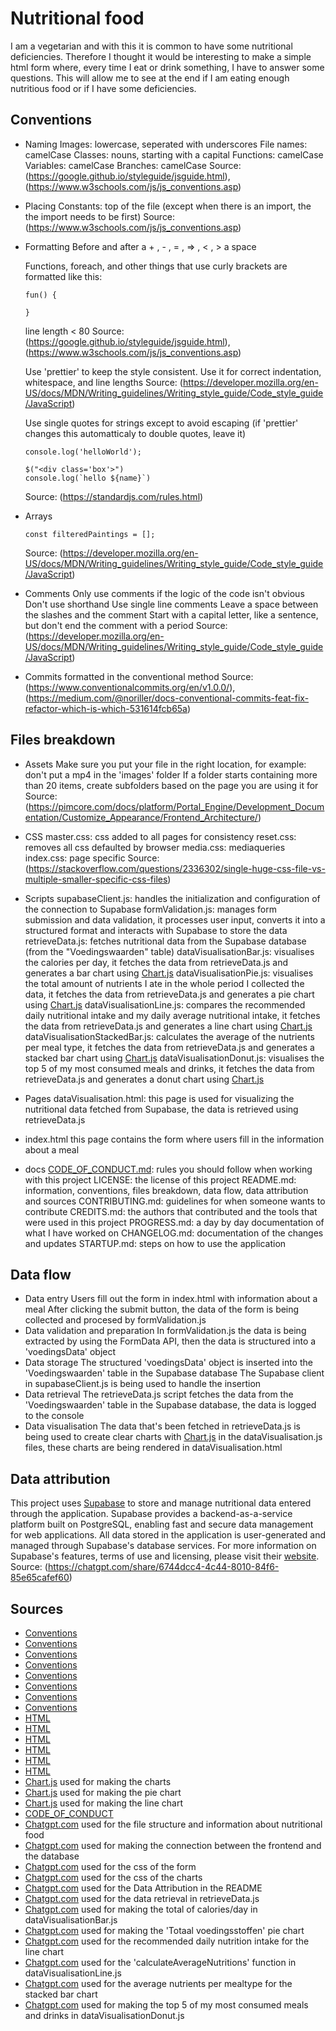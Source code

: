 # Nutritional food

I am a vegetarian and with this it is common to have some nutritional deficiencies. Therefore I thought it would be interesting to make a simple html form where, every time I eat or drink something, I have to answer some questions. This will allow me to see at the end if I am eating enough nutritious food or if I have some deficiencies.

## Conventions

- Naming
  Images: lowercase, seperated with underscores
  File names: camelCase
  Classes: nouns, starting with a capital
  Functions: camelCase
  Variables: camelCase
  Branches: camelCase
  Source: (https://google.github.io/styleguide/jsguide.html), (https://www.w3schools.com/js/js_conventions.asp)

- Placing
  Constants: top of the file (except when there is an import, the the import needs to be first)
  Source: (https://www.w3schools.com/js/js_conventions.asp)

- Formatting
  Before and after a + , - , = , => , < , > a space

  Functions, foreach, and other things that use curly brackets are formatted like this:

  ```
  fun() {

  }
  ```

  line length < 80
  Source: (https://google.github.io/styleguide/jsguide.html), (https://www.w3schools.com/js/js_conventions.asp)

  Use 'prettier' to keep the style consistent. Use it for correct indentation, whitespace, and line lengths
  Source: (https://developer.mozilla.org/en-US/docs/MDN/Writing_guidelines/Writing_style_guide/Code_style_guide/JavaScript)

  Use single quotes for strings except to avoid escaping (if 'prettier' changes this automatticaly to double quotes, leave it)

  ```
  console.log('helloWorld');
  ```

  ```
  $("<div class='box'>")
  console.log(`hello ${name}`)
  ```

  Source: (https://standardjs.com/rules.html)

- Arrays

  ```
  const filteredPaintings = [];
  ```

  Source: (https://developer.mozilla.org/en-US/docs/MDN/Writing_guidelines/Writing_style_guide/Code_style_guide/JavaScript)

- Comments
  Only use comments if the logic of the code isn't obvious
  Don't use shorthand
  Use single line comments
  Leave a space between the slashes and the comment
  Start with a capital letter, like a sentence, but don't end the comment with a period
  Source: (https://developer.mozilla.org/en-US/docs/MDN/Writing_guidelines/Writing_style_guide/Code_style_guide/JavaScript)

- Commits
  formatted in the conventional method
  Source: (https://www.conventionalcommits.org/en/v1.0.0/), (https://medium.com/@noriller/docs-conventional-commits-feat-fix-refactor-which-is-which-531614fcb65a)

## Files breakdown

- Assets
  Make sure you put your file in the right location, for example: don't put a mp4 in the 'images' folder
  If a folder starts containing more than 20 items, create subfolders based on the page you are using it for
  Source: (https://pimcore.com/docs/platform/Portal_Engine/Development_Documentation/Customize_Appearance/Frontend_Architecture/)

- CSS
  master.css: css added to all pages for consistency
  reset.css: removes all css defaulted by browser
  media.css: mediaqueries
  index.css: page specific
  Source: (https://stackoverflow.com/questions/2336302/single-huge-css-file-vs-multiple-smaller-specific-css-files)

- Scripts
  supabaseClient.js: handles the initialization and configuration of the connection to Supabase
  formValidation.js: manages form submission and data validation, it processes user input, converts it into a structured format and interacts with Supabase to store the data
  retrieveData.js: fetches nutritional data from the Supabase database (from the "Voedingswaarden" table)
  dataVisualisationBar.js: visualises the calories per day, it fetches the data from retrieveData.js and generates a bar chart using [Chart.js](https://www.chartjs.org/docs/latest/getting-started/)
  dataVisualisationPie.js: visualises the total amount of nutrients I ate in the whole period I collected the data, it fetches the data from retrieveData.js and generates a pie chart using [Chart.js](https://www.chartjs.org/docs/latest/charts/doughnut.html)
  dataVisualisationLine.js: compares the recommended daily nutritional intake and my daily average nutritional intake, it fetches the data from retrieveData.js and generates a line chart using [Chart.js](https://www.chartjs.org/docs/latest/charts/line.html)
  dataVisualisationStackedBar.js: calculates the average of the nutrients per meal type, it fetches the data from retrieveData.js and generates a stacked bar chart using [Chart.js](https://www.chartjs.org/docs/latest/getting-started/)
  dataVisualisationDonut.js: visualises the top 5 of my most consumed meals and drinks, it fetches the data from retrieveData.js and generates a donut chart using [Chart.js](https://www.chartjs.org/docs/latest/charts/doughnut.html)

- Pages
  dataVisualisation.html: this page is used for visualizing the nutritional data fetched from Supabase, the data is retrieved using retrieveData.js

- index.html
  this page contains the form where users fill in the information about a meal

- docs
  [CODE_OF_CONDUCT.md](https://www.contributor-covenant.org/version/1/4/code-of-conduct/): rules you should follow when working with this project
  LICENSE: the license of this project
  README.md: information, conventions, files breakdown, data flow, data attribution and sources 
  CONTRIBUTING.md: guidelines for when someone wants to contribute
  CREDITS.md: the authors that contributed and the tools that were used in this project
  PROGRESS.md: a day by day documentation of what I have worked on
  CHANGELOG.md: documentation of the changes and updates
  STARTUP.md: steps on how to use the application

## Data flow

- Data entry
  Users fill out the form in index.html with information about a meal
  After clicking the submit button, the data of the form is being collected and procesed by formValidation.js
- Data validation and preparation
  In formValidation.js the data is being extracted by using the FormData API, then the data is structured into a 'voedingsData' object
- Data storage
  The structured 'voedingsData' object is inserted into the 'Voedingswaarden' table in the Supabase database
  The Supabase client in supabaseClient.js is being used to handle the insertion
- Data retrieval
  The retrieveData.js script fetches the data from the 'Voedingswaarden' table in the Supabase database, the data is logged to the console
- Data visualisation
  The data that's been fetched in retrieveData.js is being used to create clear charts with [Chart.js](https://www.chartjs.org/docs/latest/getting-started/) in the dataVisualisation.js files, these charts are being rendered in dataVisualisation.html

## Data attribution

This project uses [Supabase](https://supabase.com/) to store and manage nutritional data entered through the application. Supabase provides a backend-as-a-service platform built on PostgreSQL, enabling fast and secure data management for web applications.
All data stored in the application is user-generated and managed through Supabase's database services. For more information on Supabase's features, terms of use and licensing, please visit their [website](https://supabase.com/terms).
Source: (https://chatgpt.com/share/6744dcc4-4c44-8010-84f6-85e65cafef60)

## Sources

- [Conventions](https://www.w3schools.com/js/js_conventions.asp)
- [Conventions](https://google.github.io/styleguide/jsguide.html)
- [Conventions](https://www.conventionalcommits.org/en/v1.0.0/)
- [Conventions](https://stackoverflow.com/questions/2336302/single-huge-css-file-vs-multiple-smaller-specific-css-files)
- [Conventions](https://developer.mozilla.org/en-US/docs/MDN/Writing_guidelines/Writing_style_guide/Code_style_guide/JavaScript)
- [Conventions](https://standardjs.com/rules.html)
- [Conventions](https://pimcore.com/docs/platform/Portal_Engine/Development_Documentation/Customize_Appearance/Frontend_Architecture/)
- [Conventions](https://medium.com/@noriller/docs-conventional-commits-feat-fix-refactor-which-is-which-531614fcb65a)
- [HTML](https://www.w3schools.com/tags/tag_select.asp)
- [HTML](https://www.w3schools.com/tags/att_input_type_datetime-local.asp)
- [HTML](https://www.w3schools.com/tags/tag_input.asp)
- [HTML](https://www.w3schools.com/tags/att_input_type_number.asp)
- [HTML](https://codepen.io/chamsi/pen/LavooJ)
- [HTML](https://www.nutribites.nl/artikel/vitamine-voor-vegetariers/#:~:text=Vegetarisch%20eten%20kan%20lekker%20en,geen%20vlees%20eet%20%5B1%5D.)
- [Chart.js](https://www.chartjs.org/docs/latest/getting-started/) used for making the charts
- [Chart.js](https://www.chartjs.org/docs/latest/charts/doughnut.html) used for making the pie chart
- [Chart.js](https://www.chartjs.org/docs/latest/charts/line.html) used for making the line chart
- [CODE_OF_CONDUCT](https://www.contributor-covenant.org/version/1/4/code-of-conduct/)
- [Chatgpt.com](https://chatgpt.com/share/6741a7fa-1f38-8010-a0ba-f386f460149f) used for the file structure and information about nutritional food
- [Chatgpt.com](https://chatgpt.com/share/6743175e-713c-8010-8a5b-bdff87f0bfce) used for making the connection between the frontend and the database
- [Chatgpt.com](https://chatgpt.com/share/6744c548-3ee0-8010-9704-3938b6790304) used for the css of the form
- [Chatgpt.com](https://chatgpt.com/share/677ac16a-3ba8-8010-9af1-2c7086557e49) used for the css of the charts
- [Chatgpt.com](https://chatgpt.com/share/6744dcc4-4c44-8010-84f6-85e65cafef60) used for the Data Attribution in the README
- [Chatgpt.com](https://chatgpt.com/share/6773d756-89dc-8010-bd9f-96c05c52380d) used for the data retrieval in retrieveData.js
- [Chatgpt.com](https://chatgpt.com/share/67794a38-ad10-8010-9356-d5f467ac5e41) used for making the total of calories/day in dataVisualisationBar.js
- [Chatgpt.com](https://chatgpt.com/share/67795480-9040-8010-9ac0-abf4420e0f85) used for making the 'Totaal voedingsstoffen' pie chart
- [Chatgpt.com](https://chatgpt.com/share/67797d6c-f1d4-8010-8aac-91d2eb430d17) used for the recommended daily nutrition intake for the line chart
- [Chatgpt.com](https://chatgpt.com/share/67799d6a-bb18-8010-997a-02d48fbaf769) used for the 'calculateAverageNutritions' function in dataVisualisationLine.js
- [Chatgpt.com](https://chatgpt.com/share/677a9bfa-b59c-8010-a668-1ad5353dcb49) used for the average nutrients per mealtype for the stacked bar chart
- [Chatgpt.com](https://chatgpt.com/share/677aaa23-8d3c-8010-9e82-1ac7632cb223) used for making the top 5 of my most consumed meals and drinks in dataVisualisationDonut.js